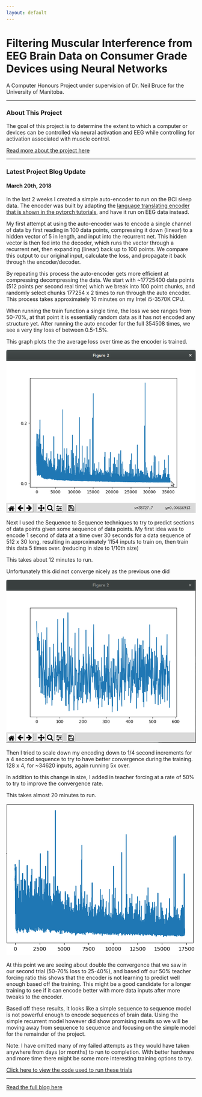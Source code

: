 ```yaml
---
layout: default
---
```


# Filtering Muscular Interference from EEG Brain Data on Consumer Grade Devices using Neural Networks

A Computer Honours Project under supervision of Dr. Neil Bruce for the University of Manitoba.

---

### About This Project
The goal of this project is to determine the extent to which a computer or devices can be controlled via neural activation and EEG while controlling for activation associated with muscle control.

[Read more about the project here](/projects/bci/overview)

---

### Latest Project Blog Update

#### March 20th, 2018
In the last 2 weeks I created a simple auto-encoder to run on the BCI sleep data. The encoder was built by adapting the [language translating encoder that is shown in the pytorch tutorials](http://pytorch.org/tutorials/intermediate/seq2seq_translation_tutorial.html), and have it run on EEG data instead.

My first attempt at using the auto-encoder was to encode a single channel of data by first reading in 100 data points, compressing it down (linear) to a hidden vector of 5 in length, and input into the recurrent net. This hidden vector is then fed into the decoder, which runs the vector through a recurrent net, then expanding (linear) back up to 100 points. We compare this output to our original input, calculate the loss, and propagate it back through the encoder/decoder.

By repeating this process the auto-encoder gets more efficient at compressing decompressing the data. We start with ~17725400 data points (512 points per second real time) which we break into 100 point chunks, and randomly select chunks 177254 x 2 times to run through the auto encoder. This process takes approximately 10 minutes on my Intel i5-3570K CPU.

When running the train function a single time, the loss we see ranges from 50-70%, at that point it is essentially random data as it has not encoded any structure yet. After running the auto encoder for the full 354508 times, we see a very tiny loss of between 0.5-1.5%.

This graph plots the the average loss over time as the encoder is trained.

![](first.png)

Next I used the Sequence to Sequence techniques to try to predict sections of data points given some sequence of data points. My first idea was to encode 1 second of data at a time over 30 seconds for a data sequence of 512 x 30 long, resulting in approximately 1154 inputs to train on, then train this data 5 times over. (reducing in size to 1/10th size)

This takes about 12 minutes to run.

Unfortunately this did not converge nicely as the previous one did

![](second.png)

Then I tried to scale down my encoding down to 1/4 second increments for a 4 second sequence to try to have better convergence during the training. 128 x 4, for ~34620 inputs, again running 5x over.

In addition to this change in size, I added in teacher forcing at a rate of 50% to try to improve the convergence rate.

This takes almost 20 minutes to run.

![](third.png)

At this point we are seeing about double the convergence that we saw in our second trial (50-70% loss to 25-40%), and based off our 50% teacher forcing ratio this shows that the encoder is not learning to predict well enough based off the training. This might be a good candidate for a longer training to see if it can encode better with more data inputs after more tweaks to the encoder.

Based off these results, it looks like a simple sequence to sequence model is not powerful enough to encode sequences of brain data. Using the simple recurrent model however did show promising results so we will be moving away from sequence to sequence and focusing on the simple model for the remainder of the project.

Note: I have omitted many of my failed attempts as they would have taken anywhere from days (or months) to run to completion. With better hardware and more time there might be some more interesting training options to try.

[Click here to view the code used to run these trials](https://github.com/JeffreyThiessen/eeg_timeseries_autoencoder)

---

[Read the full blog here](/projects/bci/blog)
